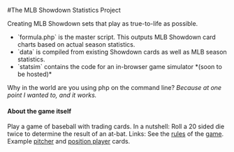 #The MLB Showdown Statistics Project

Creating MLB Showdown sets that play as true-to-life as possible.

<ul>
<li> `formula.php` is the master script. This outputs MLB Showdown card charts based on actual season statistics.</li>
<li> `data` is compiled from existing Showdown cards as well as MLB season statistics.</li>
<li> `statsim` contains the code for an in-browser game simulator *(soon to be hosted)*</li>
</ul>

Why in the world are you using php on the command line? *Because at one point I wanted to, and it works.*

#### About the game itself
Play a game of baseball with trading cards. In a nutshell: Roll a 20 sided die twice to determine the result of an at-bat.
Links: See the [rules][1] of the [game][2]. Example [pitcher][4] and [position player][3] cards.

[1]: http://www.geocities.ws/mlbshowdown/rulebook.html
[2]: http://en.wikipedia.org/wiki/MLB_Showdown
[3]: http://www.showdowncards.com/images/product/1.jpg
[4]: http://www.showdowncards.com/images/product/5.jpg